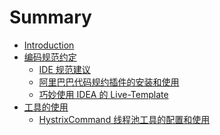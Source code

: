 # Summary

* [Introduction](README.md)
* [编码规范约定](/code-style/README.md)
  * [IDE 规范建议](/code-style/ide-specification-advice.md)
  * [阿里巴巴代码规约插件的安装和使用](/code-style/alibaba-coding-guidelines.md)
  * [巧妙使用 IDEA 的 Live-Template
](/code-style/idea-live-template.md)
* [工具的使用](/tools-used/README.md)
  * [HystrixCommand 线程池工具的配置和使用](/tools-used/util-hystrixcommand.md)



